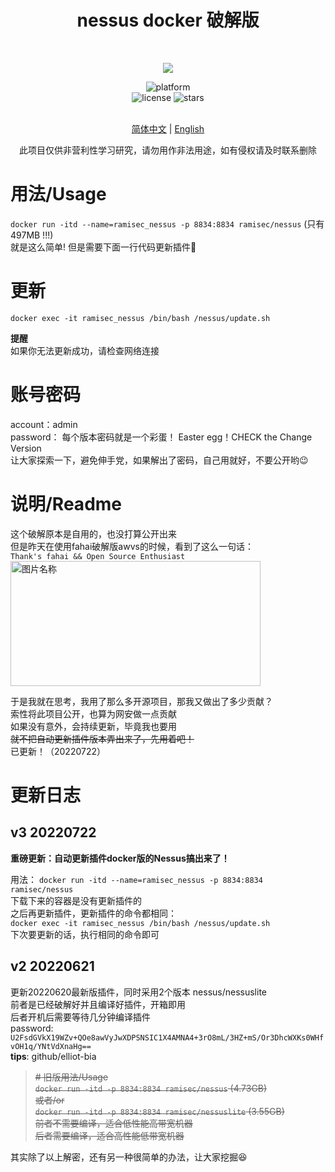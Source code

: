 <div align="center">

# nessus docker 破解版

<br>

<a href="https://twitter.com/Elliot58616851" target="_blank"><img src="https://img.shields.io/twitter/follow/Elliot58616851?style=social"> </a>

<div>
    <img alt="platform" src="https://img.shields.io/badge/platform-Docker%20%7C%20DockerFile-blueviolet">
</div>
<div>
    <img alt="license" src="https://img.shields.io/github/license/elliot-bia/nessus?logo=1">
    <img alt="stars" src="https://img.shields.io/github/stars/elliot-bia/nessus?style=social">
</div>
<br>

[简体中文](./README.md) | [English](./README-en.md)


此项目仅供非营利性学习研究，请勿用作非法用途，如有侵权请及时联系删除

</div>




# 用法/Usage
`docker run -itd --name=ramisec_nessus -p 8834:8834 ramisec/nessus`  (只有 497MB !!!)  
就是这么简单! 但是需要下面一行代码更新插件🤣


# 更新
`docker exec -it ramisec_nessus /bin/bash /nessus/update.sh`

__提醒__  
如果你无法更新成功，请检查网络连接  

# 账号密码
account：admin  
password： 每个版本密码就是一个彩蛋！ Easter egg！CHECK the Change Version   
让大家探索一下，避免伸手党，如果解出了密码，自己用就好，不要公开哟😉  

# 说明/Readme
这个破解原本是自用的，也没打算公开出来    
但是昨天在使用fahai破解版awvs的时候，看到了这么一句话：  
`Thank's fahai && Open Source Enthusiast `  
 <img src="https://user-images.githubusercontent.com/40572216/174698816-440d4969-f9d6-4c7d-982c-9af9c4a3e875.png" width = "400" height = "200" alt="图片名称" align=center />
 
于是我就在思考，我用了那么多开源项目，那我又做出了多少贡献？    
索性将此项目公开，也算为网安做一点贡献    
如果没有意外，会持续更新，毕竟我也要用    
~~就不把自动更新插件版本弄出来了，先用着吧！~~  
已更新！（20220722）


# 更新日志

## v3 20220722
__重磅更新：自动更新插件docker版的Nessus搞出来了！__

用法： `docker run -itd --name=ramisec_nessus -p 8834:8834 ramisec/nessus`  
下载下来的容器是没有更新插件的  
之后再更新插件，更新插件的命令都相同：   
`docker exec -it ramisec_nessus /bin/bash /nessus/update.sh`  
下次要更新的话，执行相同的命令即可


## v2 20220621
更新20220620最新版插件，同时采用2个版本 nessus/nessuslite  
前者是已经破解好并且编译好插件，开箱即用    
后者开机后需要等待几分钟编译插件    
password:   
`U2FsdGVkX19WZv+QOe8awVyJwXDPSNSIC1X4AMNA4+3rO8mL/3HZ+mS/Or3DhcWXKs0WHfvOH1q/YNtVdXnaHg==`  
__tips__: github/elliot-bia  


> ~~# 旧版用法/Usage~~  
> ~~`docker run -itd -p 8834:8834 ramisec/nessus`   (4.73GB)~~  
> ~~或者/or~~    
> ~~`docker run -itd -p 8834:8834 ramisec/nessuslite` (3.55GB)~~    
> ~~前者不需要编译，适合低性能高带宽机器~~  
> ~~后者需要编译，适合高性能低带宽机器~~  

其实除了以上解密，还有另一种很简单的办法，让大家挖掘😆


